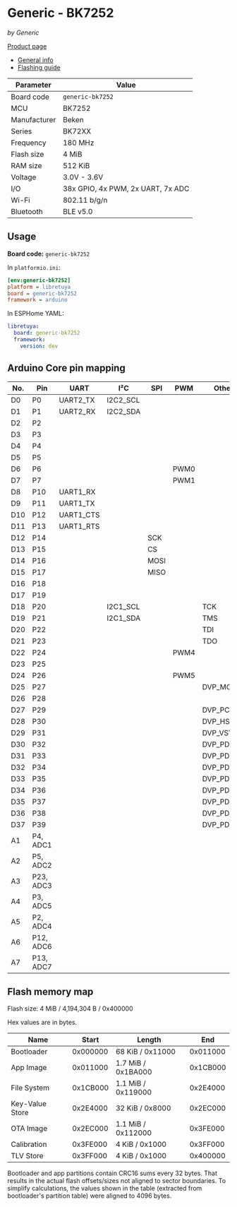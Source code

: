 # Generic - BK7252

*by Generic*

[Product page](https://kuba2k2.github.io/libretuya/boards/generic-bk7252/)

- [General info](../../docs/platform/beken-72xx/README.md)
- [Flashing guide](../../docs/platform/beken-72xx/flashing.md)

Parameter    | Value
-------------|----------------------------------
Board code   | `generic-bk7252`
MCU          | BK7252
Manufacturer | Beken
Series       | BK72XX
Frequency    | 180 MHz
Flash size   | 4 MiB
RAM size     | 512 KiB
Voltage      | 3.0V - 3.6V
I/O          | 38x GPIO, 4x PWM, 2x UART, 7x ADC
Wi-Fi        | 802.11 b/g/n
Bluetooth    | BLE v5.0

## Usage

**Board code:** `generic-bk7252`

In `platformio.ini`:

```ini
[env:generic-bk7252]
platform = libretuya
board = generic-bk7252
framework = arduino
```

In ESPHome YAML:

```yaml
libretuya:
  board: generic-bk7252
  framework:
    version: dev
```

## Arduino Core pin mapping

No. | Pin       | UART      | I²C      | SPI  | PWM  | Other
----|-----------|-----------|----------|------|------|----------
D0  | P0        | UART2_TX  | I2C2_SCL |      |      |
D1  | P1        | UART2_RX  | I2C2_SDA |      |      |
D2  | P2        |           |          |      |      |
D3  | P3        |           |          |      |      |
D4  | P4        |           |          |      |      |
D5  | P5        |           |          |      |      |
D6  | P6        |           |          |      | PWM0 |
D7  | P7        |           |          |      | PWM1 |
D8  | P10       | UART1_RX  |          |      |      |
D9  | P11       | UART1_TX  |          |      |      |
D10 | P12       | UART1_CTS |          |      |      |
D11 | P13       | UART1_RTS |          |      |      |
D12 | P14       |           |          | SCK  |      |
D13 | P15       |           |          | CS   |      |
D14 | P16       |           |          | MOSI |      |
D15 | P17       |           |          | MISO |      |
D16 | P18       |           |          |      |      |
D17 | P19       |           |          |      |      |
D18 | P20       |           | I2C1_SCL |      |      | TCK
D19 | P21       |           | I2C1_SDA |      |      | TMS
D20 | P22       |           |          |      |      | TDI
D21 | P23       |           |          |      |      | TDO
D22 | P24       |           |          |      | PWM4 |
D23 | P25       |           |          |      |      |
D24 | P26       |           |          |      | PWM5 |
D25 | P27       |           |          |      |      | DVP_MCLK
D26 | P28       |           |          |      |      |
D27 | P29       |           |          |      |      | DVP_PCLK
D28 | P30       |           |          |      |      | DVP_HSYNC
D29 | P31       |           |          |      |      | DVP_VSYNC
D30 | P32       |           |          |      |      | DVP_PD0
D31 | P33       |           |          |      |      | DVP_PD1
D32 | P34       |           |          |      |      | DVP_PD2
D33 | P35       |           |          |      |      | DVP_PD3
D34 | P36       |           |          |      |      | DVP_PD4
D35 | P37       |           |          |      |      | DVP_PD5
D36 | P38       |           |          |      |      | DVP_PD6
D37 | P39       |           |          |      |      | DVP_PD7
A1  | P4, ADC1  |           |          |      |      |
A2  | P5, ADC2  |           |          |      |      |
A3  | P23, ADC3 |           |          |      |      |
A4  | P3, ADC5  |           |          |      |      |
A5  | P2, ADC4  |           |          |      |      |
A6  | P12, ADC6 |           |          |      |      |
A7  | P13, ADC7 |           |          |      |      |

## Flash memory map

Flash size: 4 MiB / 4,194,304 B / 0x400000

Hex values are in bytes.

Name            | Start    | Length             | End
----------------|----------|--------------------|---------
Bootloader      | 0x000000 | 68 KiB / 0x11000   | 0x011000
App Image       | 0x011000 | 1.7 MiB / 0x1BA000 | 0x1CB000
File System     | 0x1CB000 | 1.1 MiB / 0x119000 | 0x2E4000
Key-Value Store | 0x2E4000 | 32 KiB / 0x8000    | 0x2EC000
OTA Image       | 0x2EC000 | 1.1 MiB / 0x112000 | 0x3FE000
Calibration     | 0x3FE000 | 4 KiB / 0x1000     | 0x3FF000
TLV Store       | 0x3FF000 | 4 KiB / 0x1000     | 0x400000

Bootloader and app partitions contain CRC16 sums every 32 bytes. That results in the actual flash offsets/sizes not aligned to sector boundaries. To simplify calculations, the values shown in the table (extracted from bootloader's partition table) were aligned to 4096 bytes.

